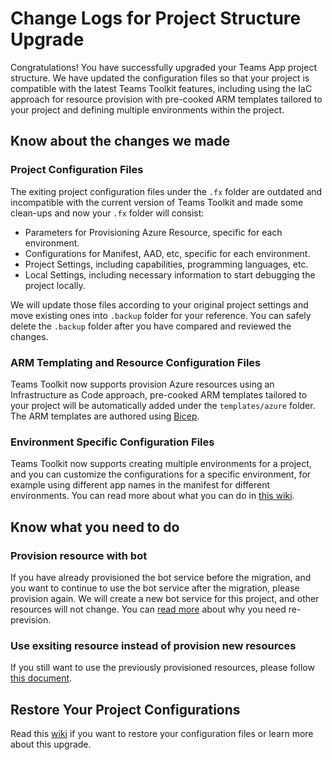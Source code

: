 # Change Logs for Project Structure Upgrade
Congratulations! You have successfully upgraded your Teams App project structure. We have updated the configuration files so that your project is compatible with the latest Teams Toolkit features, including using the IaC approach for resource provision with pre-cooked ARM templates tailored to your project and defining multiple environments within the project.

## Know about the changes we made

### Project Configuration Files
The exiting project configuration files under the `.fx` folder are outdated and incompatible with the current version of Teams Toolkit and made some clean-ups and now your `.fx` folder will consist:
* Parameters for Provisioning Azure Resource, specific for each environment.
* Configurations for Manifest, AAD, etc, specific for each environment.
* Project Settings, including capabilities, programming languages, etc.
* Local Settings, including necessary information to start debugging the project locally.

We will update those files according to your original project settings and move existing ones into `.backup` folder for your reference. You can safely delete the `.backup` folder after you have compared and reviewed the changes.

### ARM Templating and Resource Configuration Files
Teams Toolkit now supports provision Azure resources using an Infrastructure as Code approach, pre-cooked ARM templates tailored to your project will be automatically added under the `templates/azure` folder. The ARM templates are authored using [Bicep](https://docs.microsoft.com/en-us/azure/azure-resource-manager/bicep/overview).

### Environment Specific Configuration Files
Teams Toolkit now supports creating multiple environments for a project, and you can customize the configurations for a specific environment, for example using different app names in the manifest for different environments. You can read more about what you can do in [this wiki](https://github.com/OfficeDev/TeamsFx/wiki/Enable-Preview-Features-in-Teams-Toolkit#managing-multiple-environments-in-teams-toolkit).

## Know what you need to do
### Provision resource with bot
If you have already provisioned the bot service before the migration, and you want to continue to use the bot service after the migration, please provision again. We will create a new bot service for this project, and other resources will not change. You can [read more](https://github.com/OfficeDev/TeamsFx/wiki/Upgrade-project-to-use-latest-Toolkit-features#required-steps-after-migration) about why you need re-prevision.

### Use exsiting resource instead of provision new resources
If you still want to use the previously provisioned resources, please follow [this document](https://github.com/OfficeDev/TeamsFx/wiki/Upgrade-project-to-use-latest-Toolkit-features#manual-work-to-use-existing-resource).
## Restore Your Project Configurations
Read this [wiki](https://aka.ms/teamsfx-migration-guide) if you want to restore your configuration files or learn more about this upgrade.